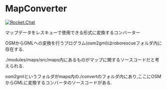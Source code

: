 # MapConverter
[![Rocket.Chat](https://maslab-chat-proxy.tkmn.net/images/join-chat.svg)](https://maslab-chat-proxy.tkmn.net/channel/rescue-map)

マップデータをレスキューで使用できる形式に変換するコンバーター

OSMからGMLへの変換を行うプログラム(osm2gml)はroborescueフォルダ内に存在する.

./modules/maps/src/maps内にあるものがマップに関するソースコードだと考えられる.

osm2gmlというフォルダがmaps内の./convertのフォルダ内にあり,ここにOSMからGMLに変換するコンバータのソースコードがある.
